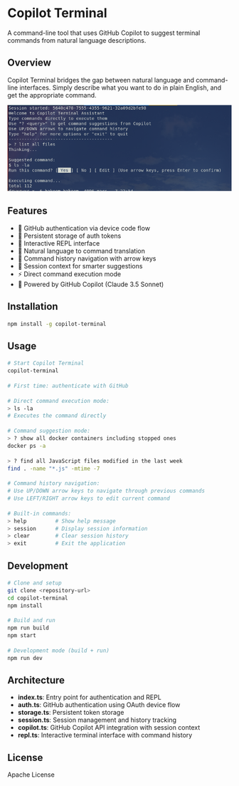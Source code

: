 # Copilot Terminal

A command-line tool that uses GitHub Copilot to suggest terminal commands from natural language descriptions.

## Overview

Copilot Terminal bridges the gap between natural language and command-line interfaces. Simply describe what you want to do in plain English, and get the appropriate command.

![Copilot Terminal Screenshot](screenshot.png)

## Features

- 🔑 GitHub authentication via device code flow
- 💾 Persistent storage of auth tokens
- 💬 Interactive REPL interface
- 🧠 Natural language to command translation
- 📜 Command history navigation with arrow keys
- 📝 Session context for smarter suggestions
- ⚡ Direct command execution mode
- 🤖 Powered by GitHub Copilot (Claude 3.5 Sonnet)

## Installation

```bash
npm install -g copilot-terminal
```

## Usage

```bash
# Start Copilot Terminal
copilot-terminal

# First time: authenticate with GitHub

# Direct command execution mode:
> ls -la
# Executes the command directly

# Command suggestion mode:
> ? show all docker containers including stopped ones
docker ps -a

> ? find all JavaScript files modified in the last week
find . -name "*.js" -mtime -7

# Command history navigation:
# Use UP/DOWN arrow keys to navigate through previous commands
# Use LEFT/RIGHT arrow keys to edit current command

# Built-in commands:
> help         # Show help message
> session      # Display session information
> clear        # Clear session history
> exit         # Exit the application
```

## Development

```bash
# Clone and setup
git clone <repository-url>
cd copilot-terminal
npm install

# Build and run
npm run build
npm start

# Development mode (build + run)
npm run dev
```

## Architecture

- **index.ts**: Entry point for authentication and REPL
- **auth.ts**: GitHub authentication using OAuth device flow
- **storage.ts**: Persistent token storage
- **session.ts**: Session management and history tracking
- **copilot.ts**: GitHub Copilot API integration with session context
- **repl.ts**: Interactive terminal interface with command history

## License

Apache License
